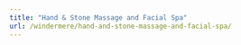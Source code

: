```yaml
---
title: "Hand & Stone Massage and Facial Spa"
url: /windermere/hand-and-stone-massage-and-facial-spa/
---
```

